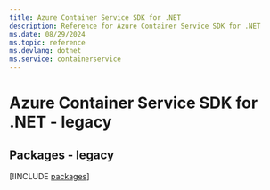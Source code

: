 ```yaml
---
title: Azure Container Service SDK for .NET
description: Reference for Azure Container Service SDK for .NET
ms.date: 08/29/2024
ms.topic: reference
ms.devlang: dotnet
ms.service: containerservice
---
```

# Azure Container Service SDK for .NET - legacy
## Packages - legacy
[!INCLUDE [packages](container-service-index.md)]